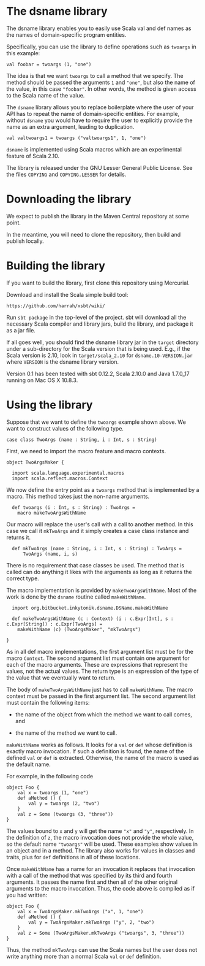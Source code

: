 The dsname library
==================

The dsname library enables you to easily use Scala val and def names as the
names of domain-specific program entities.

Specifically, you can use the library to define operations such as
`twoargs` in this example:

    val foobar = twoargs (1, "one")

The idea is that we want `twoargs` to call a method that we specify.
The method should be passed the arguments `1` and `"one"`, but also the
name of the value, in this case `"foobar"`.
In other words, the method is given access to the Scala name of the value.

The `dsname` library allows you to replace boilerplate where the user of
your API has to repeat the name of domain-specific entities.
For example, without `dsname` you would have to require the user to
explicitly provide the name as an extra argument, leading to duplication.

    val valtwoargs1 = twoargs ("valtwoargs1", 1, "one")

`dsname` is implemented using Scala macros which are an experimental feature
of Scala 2.10.

The library is released under the GNU Lesser General Public License. See the
files `COPYING` and `COPYING.LESSER` for details.

Downloading the library
=======================

We expect to publish the library in the Maven Central repository at some
point.

In the meantime, you will need to clone the repository, then build and
publish locally.

Building the library
====================

If you want to build the library, first clone this repository using
Mercurial.

Download and install the Scala simple build tool:

    https://github.com/harrah/xsbt/wiki/

Run `sbt package` in the top-level of the project. sbt will download all the
necessary Scala compiler and library jars, build the library, and package it
as a jar file.

If all goes well, you should find the dsname library jar in the `target`
directory under a sub-directory for the Scala version that is being used.
E.g., if the Scala version is 2.10, look in `target/scala_2.10` for
`dsname.10-VERSION.jar` where `VERSION` is the dsname library version.

Version 0.1 has been tested with sbt 0.12.2, Scala 2.10.0 and Java
1.7.0_17 running on Mac OS X 10.8.3.

Using the library
=================

Suppose that we want to define the `twoargs` example shown above. We want
to construct values of the following type.

    case class TwoArgs (name : String, i : Int, s : String)

First, we need to import the macro feature and macro contexts.

    object TwoArgsMaker {

      import scala.language.experimental.macros
      import scala.reflect.macros.Context

We now define the entry point as a `twoargs` method that is implemented by
a macro.
This method takes just the non-name arguments.

      def twoargs (i : Int, s : String) : TwoArgs =
        macro makeTwoArgsWithName

Our macro will replace the user's call with a call to another method.
In this case we call it `mkTwoArgs` and it simply creates a case class
instance and returns it.

      def mkTwoArgs (name : String, i : Int, s : String) : TwoArgs =
          TwoArgs (name, i, s)

There is no requirement that case classes be used.
The method that is called can do anything it likes with the arguments as
long as it returns the correct type.

The macro implementation is provided by `makeTwoArgsWithName`.
Most of the work is done by the `dsname` routine called `makeWithName`.

      import org.bitbucket.inkytonik.dsname.DSName.makeWithName

      def makeTwoArgsWithName (c : Context) (i : c.Expr[Int], s : c.Expr[String]) : c.Expr[TwoArgs] =
        makeWithName (c) (TwoArgsMaker", "mkTwoArgs")

    }

As in all def macro implementations, the first argument list must be for
the macro `Context`.
The second argument list must contain one argument for each of the macro
arguments.
These are expressions that represent the values, not the actual values.
The return type is an expression of the type of the value that we
eventually want to return.

The body of `makeTwoArgsWithName` just has to call `makeWithName`.
The macro context must be passed in the first argument list.
The second argument list must contain the following items:

* the name of the object from which the method we want to call comes, and

* the name of the method we want to call.

`makeWithName` works as follows.
It looks for a `val` or `def` whose definition is exactly macro invocation.
If such a definition is found, the name of the defined `val` or `def` is
extracted.
Otherwise, the name of the macro is used as the default name.

For example, in the following code

    object Foo {
        val x = twoargs (1, "one")
        def aMethod () {
            val y = twoargs (2, "two")
        }
        val z = Some (twoargs (3, "three"))
    }

The values bound to `x` and `y` will get the name `"x"` and `"y"`,
respectively.
In the definition of `z`, the macro invocation does not provide the whole
value, so the default name `"twoargs"` will be used.
These examples show values in an object and in a method.
The library also works for values in classes and traits, plus for `def`
definitions in all of these locations.

Once `makeWithName` has a name for an invocation it replaces that
invocation with a call of the method that was specified by its third
and fourth arguments.
It passes the name first and then all of the other original arguments
to the macro invocation.
Thus, the code above is compiled as if you had written:

    object Foo {
        val x = TwoArgsMaker.mkTwoArgs ("x", 1, "one")
        def aMethod () {
            val y = TwoArgsMaker.mkTwoArgs ("y", 2, "two")
        }
        val z = Some (TwoArgsMaker.mkTwoArgs ("twoargs", 3, "three"))
    }

Thus, the method `mkTwoArgs` can use the Scala names but the user does not
write anything more than a normal Scala `val` or `def` definition.
